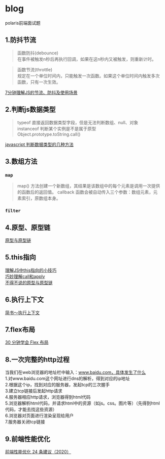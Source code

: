 # blog
polaris前端面试题
## 1.防抖节流

>函数防抖(debounce)  
在事件被触发n秒后再执行回调，如果在这n秒内又被触发，则重新计时。

>函数节流(throttle)  
规定在一个单位时间内，只能触发一次函数。如果这个单位时间内触发多次函数，只有一次生效。

[7分钟理解JS的节流、防抖及使用场景](https://juejin.cn/post/6844903669389885453)

## 2.判断js数据类型
>typeof 直接返回数据类型字段，但是无法判断数组、null、对象  
>instanceof 判断某个实例是不是属于原型  
>Object.prototype.toString.call()  

[javascript 判断数据类型的几种方法](https://segmentfault.com/a/1190000018160547)

## 3.数组方法
### `map`  
> map() 方法创建一个新数组，其结果是该数组中的每个元素是调用一次提供的函数后的返回值。
callback 函数会被自动传入三个参数：数组元素，元素索引，原数组本身。

### `filter`

## 4.原型、原型链

[原型与原型链](https://juejin.cn/post/6844903749345886216)

## 5.this指向

[理解JS中this指向的小技巧](https://juejin.cn/post/6844903476066009096)  
[巧妙理解call和apply](https://github.com/TerryBeanX2/Dive-Into-JS/tree/master/call-apply)  
[不得不说的原型与原型链](https://github.com/TerryBeanX2/Dive-Into-JS/tree/master/proto)  


## 6.执行上下文

[简书～执行上下文](https://www.jianshu.com/p/a6d37c77e8db)  

## 7.flex布局

[30 分钟学会 Flex 布局](https://zhuanlan.zhihu.com/p/25303493)  

## 8.一次完整的http过程

当我们在web浏览器的地址栏中输入：www.baidu.com，具体发生了什么  
1.对www.baidu.com这个网址进行dns的解析，得到对应的ip地址  
2.根据这个ip，找到对应的服务器，发起tcp的三次握手  
3.建立tcp链接后发起http请求  
4.服务器相应http请求，浏览器得到html代码  
5.浏览器解析html代码，并请求html中的资源（如js。css。图片等）（先得到html代码，才能去找这些资源）  
6.浏览器对页面进行渲染呈现给用户  
7.服务器关闭tcp链接  

## 9.前端性能优化

[前端性能优化 24 条建议（2020）](https://segmentfault.com/a/1190000022205291)  
